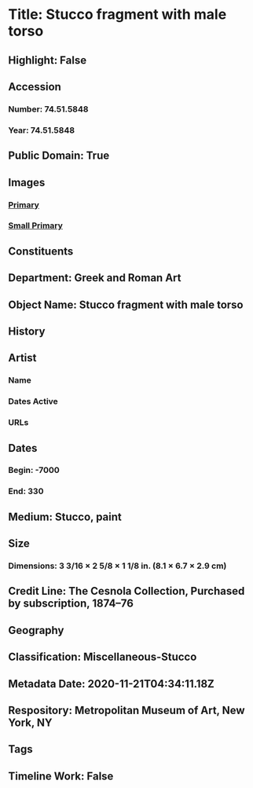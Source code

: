# Title: Stucco fragment with male torso
## Highlight: False
## Accession
### Number: 74.51.5848
### Year: 74.51.5848
## Public Domain: True
## Images
### [Primary](https://images.metmuseum.org/CRDImages/gr/original/DP258705.jpg)
### [Small Primary](https://images.metmuseum.org/CRDImages/gr/web-large/DP258705.jpg)
## Constituents
## Department: Greek and Roman Art
## Object Name: Stucco fragment with male torso
## History
## Artist
### Name
### Dates Active
### URLs
## Dates
### Begin: -7000
### End: 330
## Medium: Stucco, paint
## Size
### Dimensions: 3 3/16 × 2 5/8 × 1 1/8 in. (8.1 × 6.7 × 2.9 cm)
## Credit Line: The Cesnola Collection, Purchased by subscription, 1874–76
## Geography
## Classification: Miscellaneous-Stucco
## Metadata Date: 2020-11-21T04:34:11.18Z
## Respository: Metropolitan Museum of Art, New York, NY
## Tags
## Timeline Work: False